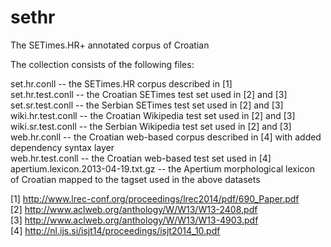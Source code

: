 sethr
=============

The SETimes.HR+ annotated corpus of Croatian

The collection consists of the following files:

set.hr.conll -- the SETimes.HR corpus described in [1]  
set.hr.test.conll -- the Croatian SETimes test set used in [2] and [3]  
set.sr.test.conll -- the Serbian SETimes test set used in [2] and [3]  
wiki.hr.test.conll -- the Croatian Wikipedia test set used in [2] and [3]  
wiki.sr.test.conll -- the Serbian Wikipedia test set used in [2] and [3]  
web.hr.conll -- the Croatian web-based corpus described in [4] with added dependency syntax layer  
web.hr.test.conll -- the Croatian web-based test set used in [4]  
apertium.lexicon.2013-04-19.txt.gz -- the Apertium morphological lexicon of Croatian mapped to the tagset used in the above datasets  

[1] http://www.lrec-conf.org/proceedings/lrec2014/pdf/690_Paper.pdf  
[2] http://www.aclweb.org/anthology/W/W13/W13-2408.pdf  
[3] http://www.aclweb.org/anthology/W/W13/W13-4903.pdf  
[4] http://nl.ijs.si/isjt14/proceedings/isjt2014_10.pdf
